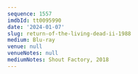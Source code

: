 ```yaml
---
sequence: 1557
imdbId: tt0095990
date: '2024-01-07'
slug: return-of-the-living-dead-ii-1988
medium: Blu-ray
venue: null
venueNotes: null
mediumNotes: Shout Factory, 2018
---
```


